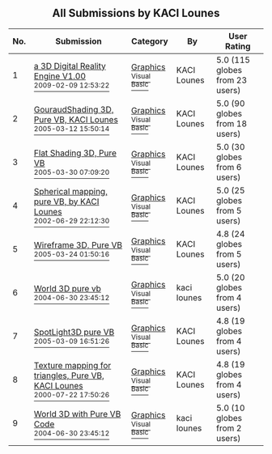 ﻿<div align="center">

## All Submissions by KACI      Lounes

</div>

No.  | Submission | Category | By   | User Rating
---- | ---------- | -------- | ---- | -----------
1 | [a 3D Digital Reality Engine V1\.00<br /><sup>2009-02-09 12:53:22</sup>](https://github.com/Planet-Source-Code/kaci-lounes-a-3d-digital-reality-engine-v1-00__1-72016) | [Graphics<br /><sup>Visual Basic</sup>](../ByCategory/graphics__1-46.md) | KACI      Lounes | 5.0 (115 globes from 23 users)
2 | [GouraudShading 3D, Pure VB, KACI Lounes<br /><sup>2005-03-12 15:50:14</sup>](https://github.com/Planet-Source-Code/kaci-lounes-gouraudshading-3d-pure-vb-kaci-lounes__1-65535) | [Graphics<br /><sup>Visual Basic</sup>](../ByCategory/graphics__1-46.md) | KACI   Lounes | 5.0 (90 globes from 18 users)
3 | [Flat Shading 3D, Pure VB<br /><sup>2005-03-30 07:09:20</sup>](https://github.com/Planet-Source-Code/kaci-lounes-flat-shading-3d-pure-vb__1-59730) | [Graphics<br /><sup>Visual Basic</sup>](../ByCategory/graphics__1-46.md) | KACI   Lounes | 5.0 (30 globes from 6 users)
4 | [Spherical mapping, pure VB, by KACI Lounes<br /><sup>2002-06-29 22:12:30</sup>](https://github.com/Planet-Source-Code/kaci-lounes-spherical-mapping-pure-vb-by-kaci-lounes__1-65807) | [Graphics<br /><sup>Visual Basic</sup>](../ByCategory/graphics__1-46.md) | KACI   Lounes | 5.0 (25 globes from 5 users)
5 | [Wireframe 3D, Pure VB<br /><sup>2005-03-24 01:50:16</sup>](https://github.com/Planet-Source-Code/kaci-lounes-wireframe-3d-pure-vb__1-59642) | [Graphics<br /><sup>Visual Basic</sup>](../ByCategory/graphics__1-46.md) | KACI  Lounes | 4.8 (24 globes from 5 users)
6 | [World 3D pure vb<br /><sup>2004-06-30 23:45:12</sup>](https://github.com/Planet-Source-Code/kaci-lounes-world-3d-pure-vb__1-54792) | [Graphics<br /><sup>Visual Basic</sup>](../ByCategory/graphics__1-46.md) | kaci lounes | 5.0 (20 globes from 4 users)
7 | [SpotLight3D pure VB<br /><sup>2005-03-09 16:51:26</sup>](https://github.com/Planet-Source-Code/kaci-lounes-spotlight3d-pure-vb__1-59408) | [Graphics<br /><sup>Visual Basic</sup>](../ByCategory/graphics__1-46.md) | KACI  Lounes | 4.8 (19 globes from 4 users)
8 | [Texture mapping for triangles, Pure VB, KACI Lounes<br /><sup>2000-07-22 17:50:26</sup>](https://github.com/Planet-Source-Code/kaci-lounes-texture-mapping-for-triangles-pure-vb-kaci-lounes__1-65547) | [Graphics<br /><sup>Visual Basic</sup>](../ByCategory/graphics__1-46.md) | KACI   Lounes | 4.8 (19 globes from 4 users)
9 | [World 3D with Pure VB Code<br /><sup>2004-06-30 23:45:12</sup>](https://github.com/Planet-Source-Code/kaci-lounes-world-3d-with-pure-vb-code__1-54791) | [Graphics<br /><sup>Visual Basic</sup>](../ByCategory/graphics__1-46.md) | kaci lounes | 5.0 (10 globes from 2 users)
